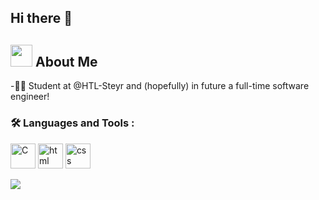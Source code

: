 ## Hi there 👋



##   <img src = "https://media.tenor.com/WtDDOBNCKB8AAAAi/sonic-running.gif" width = "35" /> About Me


-👨‍🎓 Student at @HTL-Steyr and (hopefully) in future a full-time software engineer!






### :hammer_and_wrench: Languages and Tools : 
<div>
<img src = "https://upload.wikimedia.org/wikipedia/commons/1/18/C_Programming_Language.svg" title = "C" alt = "C" width = "40" height = "40" />
<img src = "https://upload.wikimedia.org/wikipedia/commons/thumb/3/38/HTML5_Badge.svg/512px-HTML5_Badge.svg.png?20110131171049" title = "html" alt = "html" width = "40" height = "40" />  
<img src = "https://upload.wikimedia.org/wikipedia/commons/thumb/6/62/CSS3_logo.svg/768px-CSS3_logo.svg.png?20210705212817" title = "css" alt = "css" width = "40" height = "40" />
</div>

<p>
  
</p>


![](https://komarev.com/ghpvc/?username=LeBonsBay&color=FFAA00&abbreviated=true)



  

